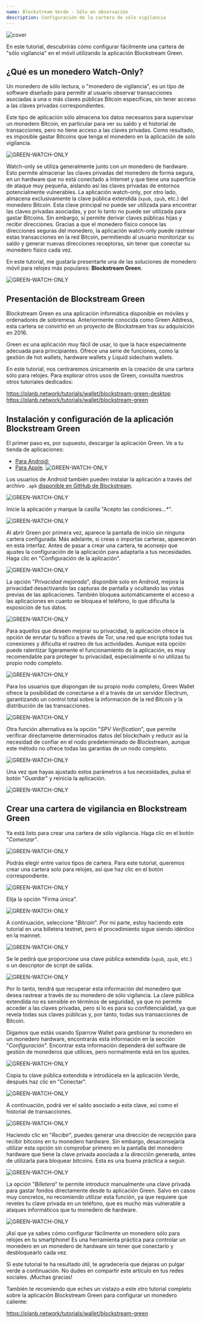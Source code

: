 ```yaml
---
name: Blockstream Verde - Sólo en observación
description: Configuración de la cartera de sólo vigilancia
---
```

![cover](assets/cover.webp)

En este tutorial, descubrirás cómo configurar fácilmente una cartera de "sólo vigilancia" en el móvil utilizando la aplicación Blockstream Green.

## ¿Qué es un monedero Watch-Only?

Un monedero de sólo lectura, o "monedero de vigilancia", es un tipo de software diseñado para permitir al usuario observar transacciones asociadas a una o más claves públicas Bitcoin específicas, sin tener acceso a las claves privadas correspondientes.

Este tipo de aplicación sólo almacena los datos necesarios para supervisar un monedero Bitcoin, en particular para ver su saldo y el historial de transacciones, pero no tiene acceso a las claves privadas. Como resultado, es imposible gastar Bitcoins que tenga el monedero en la aplicación de solo vigilancia.

![GREEN-WATCH-ONLY](assets/fr/01.webp)

Watch-only se utiliza generalmente junto con un monedero de hardware. Esto permite almacenar las claves privadas del monedero de forma segura, en un hardware que no está conectado a Internet y que tiene una superficie de ataque muy pequeña, aislando así las claves privadas de entornos potencialmente vulnerables. La aplicación watch-only, por otro lado, almacena exclusivamente la clave pública extendida (`xpub`, `zpub`, etc.) del monedero Bitcoin. Esta clave principal no puede ser utilizada para encontrar las claves privadas asociadas, y por lo tanto no puede ser utilizada para gastar Bitcoins. Sin embargo, sí permite derivar claves públicas hijas y recibir direcciones. Gracias a que el monedero físico conoce las direcciones seguras del monedero, la aplicación watch-only puede rastrear estas transacciones en la red Bitcoin, permitiendo al usuario monitorizar su saldo y generar nuevas direcciones receptoras, sin tener que conectar su monedero físico cada vez.

En este tutorial, me gustaría presentarte una de las soluciones de monedero móvil para relojes más populares: **Blockstream Green**.

![GREEN-WATCH-ONLY](assets/fr/02.webp)

## Presentación de Blockstream Green

Blockstream Green es una aplicación informática disponible en móviles y ordenadores de sobremesa. Anteriormente conocida como Green Address, esta cartera se convirtió en un proyecto de Blockstream tras su adquisición en 2016.

Green es una aplicación muy fácil de usar, lo que la hace especialmente adecuada para principiantes. Ofrece una serie de funciones, como la gestión de hot wallets, hardware wallets y Liquid sidechain wallets.

En este tutorial, nos centraremos únicamente en la creación de una cartera sólo para relojes. Para explorar otros usos de Green, consulta nuestros otros tutoriales dedicados:

https://planb.network/tutorials/wallet/blockstream-green-desktop
https://planb.network/tutorials/wallet/blockstream-green
## Instalación y configuración de la aplicación Blockstream Green

El primer paso es, por supuesto, descargar la aplicación Green. Ve a tu tienda de aplicaciones:

- [Para Android](https://play.google.com/store/apps/details?id=com.greenaddress.greenbits_android_wallet);
- [Para Apple](https://apps.apple.com/us/app/green-bitcoin-wallet/id1402243590).
![GREEN-WATCH-ONLY](assets/fr/03.webp)

Los usuarios de Android también pueden instalar la aplicación a través del archivo `.apk` [disponible en GitHub de Blockstream](https://github.com/Blockstream/green_android/releases).

![GREEN-WATCH-ONLY](assets/fr/04.webp)

Inicie la aplicación y marque la casilla "Acepto las condiciones...*".

![GREEN-WATCH-ONLY](assets/fr/05.webp)

Al abrir Green por primera vez, aparece la pantalla de inicio sin ninguna cartera configurada. Más adelante, si creas o importas carteras, aparecerán en esta interfaz. Antes de pasar a crear una cartera, te aconsejo que ajustes la configuración de la aplicación para adaptarla a tus necesidades. Haga clic en "Configuración de la aplicación".

![GREEN-WATCH-ONLY](assets/fr/06.webp)

La opción "*Privacidad mejorada*", disponible solo en Android, mejora la privacidad desactivando las capturas de pantalla y ocultando las vistas previas de las aplicaciones. También bloquea automáticamente el acceso a las aplicaciones en cuanto se bloquea el teléfono, lo que dificulta la exposición de tus datos.

![GREEN-WATCH-ONLY](assets/fr/07.webp)

Para aquellos que deseen mejorar su privacidad, la aplicación ofrece la opción de enrutar tu tráfico a través de Tor, una red que encripta todas tus conexiones y dificulta el rastreo de tus actividades. Aunque esta opción puede ralentizar ligeramente el funcionamiento de la aplicación, es muy recomendable para proteger tu privacidad, especialmente si no utilizas tu propio nodo completo.

![GREEN-WATCH-ONLY](assets/fr/08.webp)

Para los usuarios que dispongan de su propio nodo completo, Green Wallet ofrece la posibilidad de conectarse a él a través de un servidor Electrum, garantizando un control total sobre la información de la red Bitcoin y la distribución de las transacciones.

![GREEN-WATCH-ONLY](assets/fr/09.webp)

Otra función alternativa es la opción "*SPV Verification*", que permite verificar directamente determinados datos del blockchain y reducir así la necesidad de confiar en el nodo predeterminado de Blockstream, aunque este método no ofrece todas las garantías de un nodo completo.

![GREEN-WATCH-ONLY](assets/fr/10.webp)

Una vez que hayas ajustado estos parámetros a tus necesidades, pulsa el botón "*Guardar*" y reinicia la aplicación.

![GREEN-WATCH-ONLY](assets/fr/11.webp)

## Crear una cartera de vigilancia en Blockstream Green

Ya está listo para crear una cartera de sólo vigilancia. Haga clic en el botón "*Comenzar*".

![GREEN-WATCH-ONLY](assets/fr/12.webp)

Podrás elegir entre varios tipos de cartera. Para este tutorial, queremos crear una cartera solo para relojes, así que haz clic en el botón correspondiente.

![GREEN-WATCH-ONLY](assets/fr/13.webp)

Elija la opción "Firma única".

![GREEN-WATCH-ONLY](assets/fr/14.webp)

A continuación, seleccione "*Bitcoin*". Por mi parte, estoy haciendo este tutorial en una billetera testnet, pero el procedimiento sigue siendo idéntico en la mainnet.

![GREEN-WATCH-ONLY](assets/fr/15.webp)

Se le pedirá que proporcione una clave pública extendida (`xpub`, `zpub`, etc.) o un descriptor de script de salida.

![GREEN-WATCH-ONLY](assets/fr/16.webp)

Por lo tanto, tendrá que recuperar esta información del monedero que desea rastrear a través de su monedero de sólo vigilancia. La clave pública extendida no es sensible en términos de seguridad, ya que no permite acceder a las claves privadas, pero sí lo es para su confidencialidad, ya que revela todas sus claves públicas y, por tanto, todas sus transacciones de Bitcoin.

Digamos que estás usando Sparrow Wallet para gestionar tu monedero en un monedero hardware, encontrarás esta información en la sección "*Configuración*". Encontrar esta información dependerá del software de gestión de monederos que utilices, pero normalmente está en los ajustes.

![GREEN-WATCH-ONLY](assets/fr/17.webp)

Copia tu clave pública extendida e introdúcela en la aplicación Verde, después haz clic en "Conectar".

![GREEN-WATCH-ONLY](assets/fr/18.webp)

A continuación, podrá ver el saldo asociado a esta clave, así como el historial de transacciones.

![GREEN-WATCH-ONLY](assets/fr/19.webp)

Haciendo clic en "*Recibir*", puedes generar una dirección de recepción para recibir bitcoins en tu monedero hardware. Sin embargo, desaconsejaría utilizar esta opción sin comprobar primero en la pantalla del monedero hardware que tiene la clave privada asociada a la dirección generada, antes de utilizarla para bloquear bitcoins. Esta es una buena práctica a seguir.

![GREEN-WATCH-ONLY](assets/fr/20.webp)

La opción "*Billetera*" te permite introducir manualmente una clave privada para gastar fondos directamente desde tu aplicación Green. Salvo en casos muy concretos, no recomiendo utilizar esta función, ya que requiere que reveles tu clave privada en un teléfono, que es mucho más vulnerable a ataques informáticos que tu monedero de hardware.

![GREEN-WATCH-ONLY](assets/fr/21.webp)

¡Así que ya sabes cómo configurar fácilmente un monedero sólo para relojes en tu smartphone! Es una herramienta práctica para controlar un monedero en un monedero de hardware sin tener que conectarlo y desbloquearlo cada vez.

Si este tutorial te ha resultado útil, te agradecería que dejaras un pulgar verde a continuación. No dudes en compartir este artículo en tus redes sociales. ¡Muchas gracias!

También te recomiendo que eches un vistazo a este otro tutorial completo sobre la aplicación Blockstream Green para configurar un monedero caliente:

https://planb.network/tutorials/wallet/blockstream-green